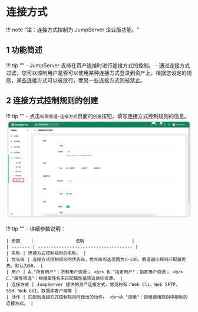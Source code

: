 # 连接方式
!!! note "注：连接方式控制为 JumpServer 企业版功能。"

## 1 功能简述
!!! tip ""
    - JumpServer 支持在资产连接时进行连接方式的控制。
    - 通过连接方式过滤，您可以控制用户是否可以使用某种连接方式登录到资产上。根据您设定的规则，某些连接方式可以被放行，而另一些连接方式则被禁止。

## 2 连接方式控制规则的创建
!!! tip ""
    - 点击`权限管理`-`连接方式`页面的`创建`按钮，填写连接方式控制规则的信息。
![connect_method_acls01](../../../img/connect_method_acls01.png)

!!! tip ""
    - 详细参数说明：

    | 参数    |                说明                  |
    | ------- | ------------------------------------ |
    | 名称 | 连接方式控制规则的名称。 |
    | 优先级 | 连接方式控制规则的优先级，优先级可选范围为1~100，数值越小规则匹配越优先，默认为50。 |
    | 用户 | A."所有用户"：所有用户资源； <br> B."指定用户"：指定用户资源； <br> C."属性筛选"：根据属性名来匹配属性值筛选目标资源。 |
    | 连接方式 | JumpServer 提供的资产连接方式，常见的有：Web Cli、Web SFTP、SSH、Web GUI、数据库客户端等 |
    | 动作 | 匹配到连接方式控制规则时做出的动作。 <br>A."拒绝"：拒绝使用规则中限制的连接方式。 |
